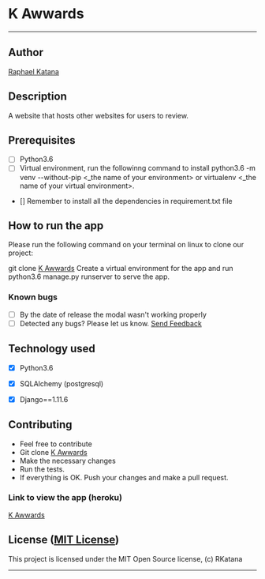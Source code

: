 # K Awwards

------------------------------------------------------------------------

## Author

[Raphael Katana](https://github.com/RKatana)

## Description

A website that hosts other websites for users to review.

## Prerequisites

+ [ ] Python3.6
+ [ ] Virtual environment, run the followinng command to install python3.6 -m venv --without-pip <_the name of your environment> or virtualenv <_the name of your virtual environment>.
+ [] Remember to install all the dependencies in requirement.txt file

## How to run the app

Please run the following command on your terminal on linux to clone our project:

git clone [K Awwards](https://github.com/RKatana/awwards.git)
Create a virtual environment for the app and run python3.6 manage.py runserver to serve the app.


### Known bugs

+ [ ] By the date of release the modal wasn't working properly
+ [ ] Detected any bugs? Please let us know. [Send Feedback](roduor41@gmail.com)

## Technology used

+ [X] Python3.6
+ [x] SQLAlchemy (postgresql)
+ [x] Django==1.11.6



## Contributing

+ Feel free to contribute
+ Git clone [K Awwards](https://github.com/RKatana/awwards.git)
+ Make the necessary changes
+ Run the tests.
+ If everything is OK. Push your changes and make a pull request.

### Link to view the app (heroku)

[K Awwards](https://katana-awwards.herokuapp.com/)


## License ([MIT License](http://choosealicense.com/licenses/mit/))

This project is licensed under the MIT Open Source license, (c) RKatana

------------------------------------------------------------------------
